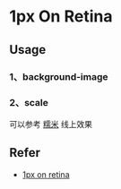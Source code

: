 1px On Retina
=====

## Usage

### 1、background-image


### 2、scale


可以参考 [糯米](https://m.nuomi.com/) 线上效果

## Refer

- [1px on retina](http://efe.baidu.com/blog/1px-on-retina/)
